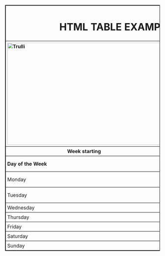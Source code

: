 <!DOCTYPE html>
<html>
<head>
<style>
table, th, td {
  border: 1px solid black;
  border-collapse: collapse;
}
th, td {
  padding: 5px;
}
th {
  text-align: left;
}
</style>
</head>
<body>

<table style="width:100%">
	<tr>
<th style="text-align:center" colspan="3"><h1>HTML TABLE EXAMPLE</h1></th>
	</tr>
  <tr>
    <th><img src="pic_trulli.jpg" alt="Trulli" width="500" height="333"></th>
    <th><h2>Meal Planner</h2></th> 
    <th><h2>Recipe Index #</h2></th>
  </tr>
  <tr>
    <th style="text-align:center">Week starting</th>
    <th style="text-align:center">2/15/2018</th>
    <th style="text-align:center">Instructions</th>
  </tr>
  <tr>
    <td><b>Day of the Week</b></td>
    <td><b>Recipe Name</b></td>
    <td rowspan="8">Add the name of the recipe under the column Recipe Name</td>
  </tr>
  <tr>
    <td>Monday</td>
    <td>Spinach Feta Pizza</td>
    <td></td>
  </tr>
  <tr>
    <td>Tuesday</td>
    <td>My New Recipe</td>
    <td></td>
  </tr>
  <tr>
    <td>Wednesday</td>
    <td></td>
    <td></td>
  </tr>
  <tr>
    <td>Thursday</td>
    <td></td>
    <td></td>
  </tr> 
  <tr>
    <td>Friday</td>
    <td></td>
    <td></td>
  </tr>
   <tr>
    <td>Saturday</td>
    <td></td>
    <td></td>
  </tr>
   <tr>
    <td>Sunday</td>
    <td></td>
    <td></td>
  </tr>
</table>

</body>
</html>
